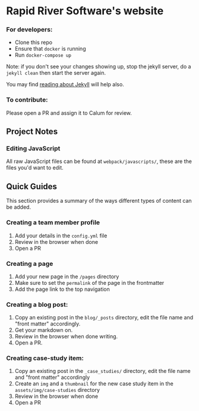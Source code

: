Rapid River Software's website
====================

### For developers:

- Clone this repo
- Ensure that `docker` is running
- Run `docker-compose up`

Note: if you don't see your changes showing up, stop the jekyll server, do a `jekyll clean` then start the server again.

You may find [reading about Jekyll](https://jekyllrb.com) will help also.

### To contribute:

Please open a PR and assign it to Calum for review.

## Project Notes

### Editing JavaScript
All raw JavaScript files can be found at `webpack/javascripts/`, these are the files you'd want to edit.

## Quick Guides
This section provides a summary of the ways different types of content can be added.

### Creating a team member profile
1. Add your details in the `config.yml` file
2. Review in the browser when done
3. Open a PR

### Creating a page
1. Add your new page in the `/pages` directory
2. Make sure to set the `permalink` of the page in the frontmatter
3. Add the page link to the top navigation

### Creating a blog post:

1. Copy an existing post in the `blog/_posts` directory, edit the file name and "front matter" accordingly.
2. Get your markdown on.
3. Review in the browser when done writing.
4. Open a PR.

### Creating case-study item:
1. Copy an existing post in the `_case_studies/` directory, edit the file name and "front matter" accordingly
2. Create an `img` and a `thumbnail` for the new case study item in the `assets/img/case-studies` directory
3. Review in the browser when done
4. Open a PR
